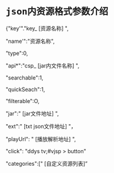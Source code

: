 # `json内资源格式参数介绍`

{"key'"."key_ [资源名称] ",

"name'":"资源名称",

"type":0,

"api*":"csp_ [jar内文件名称] ",

"searchable":1,

"quickSeach":1,

"filterable":O,

"jar":" [jar文件地址] ",

"ext":" [txt json文件地址] "，

"playUrl": " [播放解析地址] ",

"click": "ddys tv;#vjsp > button"

"categories":[" [自定义资源列表]”


